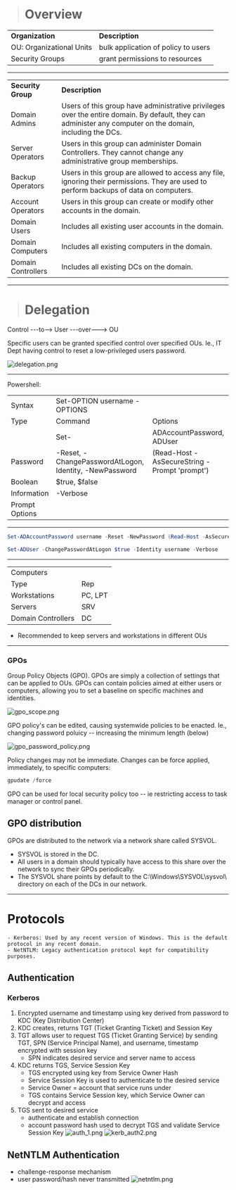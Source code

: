 ># Overview

|     |     |
| --- | --- |
| **Organization** | **Description**|
|OU: Organizational Units | bulk application of policy to users |
|Security Groups | grant permissions to resources |


---



|     |     |
| --- | --- |
| **Security Group** | **Description** |
| Domain Admins | Users of this group have administrative privileges over the entire domain. By default, they can administer any computer on the domain, including the DCs. |
| Server Operators | Users in this group can administer Domain Controllers. They cannot change any administrative group memberships. |
| Backup Operators | Users in this group are allowed to access any file, ignoring their permissions. They are used to perform backups of data on computers. |
| Account Operators | Users in this group can create or modify other accounts in the domain. |
| Domain Users | Includes all existing user accounts in the domain. |
| Domain Computers | Includes all existing computers in the domain. |
| Domain Controllers | Includes all existing DCs on the domain. |



----

># Delegation

Control ---to--> User ---over---> OU

Specific users can be granted specified control over specified OUs.
Ie., IT Dept having control to reset a low-privileged users password. 

![delegation.png](../cs_img_dir/4629c99be6454098a9bb520635239f04.png)

---

Powershell:

|  |   | |
| --- | --- | --- |
| Syntax | Set-OPTION username -OPTIONS |
| Type |Command | Options |
|      |Set- | ADAccountPassword, ADUser |
| Password    | -Reset, -ChangePasswordAtLogon, Identity, -NewPassword | (Read-Host -AsSecureString - Prompt 'prompt') |
| Boolean  | $true, $false | |
| Information | -Verbose | | 
| Prompt Options | 

---

```powershell
Set-ADAccountPassword username -Reset -NewPassword (Read-Host -AsSecureString -Prompt 'New Password') -Verbose
```


```powershell
Set-ADUser -ChangePasswordAtLogon $true -Identity username -Verbose
```


---

|  |  |
| ---| ---|
| Computers | |
| Type    | Rep |
| Workstations | PC, LPT |
| Servers | SRV |
| Domain Controllers | DC |


- Recommended to keep servers and workstations in different OUs
---
### GPOs
Group Policy Objects (GPO). GPOs are simply a collection of settings that can be applied to OUs. GPOs can contain policies aimed at either users or computers, allowing you to set a baseline on specific machines and identities.

![gpo_scope.png](../cs_img_dir/0ce159f5278246a89b5b3f9544971e4b.png)

GPO policy's can be edited, causing systemwide policies to be enacted.
Ie., changing password poluicy -- increasing the minimum length (below)

![gpo_password_policy.png](../cs_img_dir/7772e5f9fce546d8881f55c17b18f0b3.png)

Policy changes may not be immediate. Changes can be force applied, immediately, to specific computers:

```powershell
gpudate /force 
```

GPO can be used for local security policy too -- ie restricting access to task manager or control panel. 

## GPO distribution

GPOs are distributed to the network via a network share called SYSVOL.

- SYSVOL is stored in the DC. 
- All users in a domain should typically have access to this share over the network to sync their GPOs periodically. 
- The SYSVOL share points by default to the C:\Windows\SYSVOL\sysvol\ directory on each of the DCs in our network.

---
# Protocols

    - Kerberos: Used by any recent version of Windows. This is the default protocol in any recent domain.
    - NetNTLM: Legacy authentication protocol kept for compatibility purposes.
	

## Authentication
### Kerberos

1. Encrypted username and timestamp using key derived from password to KDC (Key Distribution Center)
2. KDC creates, returns TGT (Ticket Granting Ticket) and Session Key
3. TGT allows user to request TGS (Ticket Granting Service) by sending TGT, SPN (Service Principal Name), and username, timestamp encrypted with session key 
	 - SPN indicates desired service and server name to access
4. KDC returns TGS, Service Session Key
	- TGS encrypted using key from Service Owner Hash
	- Service Session Key is used to authenticate to the desired service
	- Service Owner = account that service runs under
	- TGS contains Service Session key, which Service Owner can decrypt and access
6. TGS sent to desired service
	- authenticate and establish connection
	- account password hash used to decrypt TGS and validate Service Session Key 
![auth_1.png](../cs_img_dir/f79a5f06d53d4396a7028e450ba47339.png)
![kerb_auth2.png](../cs_img_dir/0649ff944923402fa106145ff52c5682.png)


## NetNTLM Authentication
- challenge-response mechanism
- user password/hash never transmitted
![netntlm.png](../cs_img_dir/94751f064e7c4dc8851a73aa9afb3514.png)


